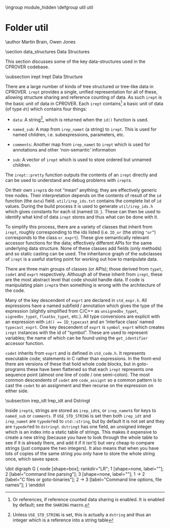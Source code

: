 \ingroup module_hidden
\defgroup util util

# Folder util

\author Martin Brain, Owen Jones

\section data_structures Data Structures

This section discusses some of the key data-structures used in the
CPROVER codebase.

\subsection irept Irept Data Structure

There are a large number of kinds of tree structured or tree-like data in
CPROVER. `irept` provides a single, unified representation for all of
these, allowing structure sharing and reference counting of data. As
such `irept` is the basic unit of data in CPROVER.  Each `irept`
contains[^1] a basic unit of data (of type `dt`) which contains four
things:

* `data`:   A string[^2], which is returned when the `id()` function is
  used.

* `named_sub`:   A map from `irep_namet` (a string) to `irept`. This
  is used for named children, i.e.  subexpressions, parameters, etc.

* `comments`:   Another map from `irep_namet` to `irept` which is used
  for annotations and other ‘non-semantic’ information

* `sub`:   A vector of `irept` which is used to store ordered but
  unnamed children.

The `irept::pretty` function outputs the contents of an `irept` directly
and can be used to understand and debug problems with `irept`s.

On their own `irept`s do not “mean” anything; they are effectively
generic tree nodes. Their interpretation depends on the contents of
result of the `id` function (the `data`) field. `util/irep_ids.txt`
contains the complete list of `id` values. During the build process it
is used to generate `util/irep_ids.h` which gives constants for each id
(named `ID_`). These can then be used to identify what kind of data
`irept` stores and thus what can be done with it.

To simplify this process, there are a variety of classes that inherit
from `irept`, roughly corresponding to the ids listed (i.e.  `ID_or`
(the string `"or”`) corresponds to the class `or_exprt`). These give
semantically relevant accessor functions for the data; effectively
different APIs for the same underlying data structure. None of these
classes add fields (only methods) and so static casting can be used. The
inheritance graph of the subclasses of `irept` is a useful starting
point for working out how to manipulate data.

There are three main groups of classes (or APIs); those derived from
`typet`, `codet` and `exprt` respectively. Although all of these inherit
from `irept`, these are the most abstract level that code should handle
data. If code is manipulating plain `irept`s then something is wrong
with the architecture of the code.

Many of the key descendent of `exprt` are declared in `std_expr.h`. All
expressions have a named subfield / annotation which gives the type of
the expression (slightly simplified from C/C++ as `unsignedbv_typet`,
`signedbv_typet`, `floatbv_typet`, etc.). All type conversions are
explicit with an expression with `id() == ID_typecast` and an ‘interface
class’ named `typecast_exprt`. One key descendent of `exprt` is
`symbol_exprt` which creates `irept` instances with the id of “symbol”.
These are used to represent variables; the name of which can be found
using the `get_identifier` accessor function.

`codet` inherits from `exprt` and is defined in `std_code.h`. It
represents executable code; statements in C rather than expressions. In
the front-end there are versions of these that hold whole code blocks,
but in goto-programs these have been flattened so that each `irept`
represents one sequence point (almost one line of code / one
semi-colon). The most common descendents of `codet` are `code_assignt`
so a common pattern is to cast the `codet` to an assignment and then
recurse on the expression on either side.

[^1]: Or references, if reference counted data sharing is enabled. It is
    enabled by default; see the `SHARING` macro.

[^2]: Unless `USE_STD_STRING` is set, this is actually
a `dstring` and thus an integer which is a reference into a string table

\subsection irep_idt Irep_idt and Dstringt

Inside `irept`s, strings are stored as `irep_idt`s, or `irep_namet`s for
keys to `named_sub` or `comments`. If `USE_STD_STRING` is set then both 
`irep_idt` and `irep_namet` are `typedef`ed to `std::string`, but by default 
it is not set and they are `typedef`ed to `dstringt`. `dstringt` has one 
field, an unsigned integer which is an index into a static table of strings. 
This makes it expensive to create a new string (because you have to look 
through the whole table to see if it is already there, and add it if it 
isn't) but very cheap to compare strings (just compare the two integers). It 
also means that when you have lots of copies of the same string you only have
to store the whole string once, which saves space.

\dot
digraph G {
  node [shape=box];
  rankdir="LR";
  1 [shape=none, label=""];
  2 [label="command line parsing"];
  3 [shape=none, label=""];
  1 -> 2 [label="C files or goto-binaries"];
  2 -> 3 [label="Command line options, file names"];
}
\enddot
